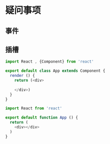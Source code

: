 # 疑问事项

## 事件

## 插槽



```javascript
import React , {Component} from 'react'

export default class App extends Component {
  render () {
    return (<div>
      
    </div>)
  }
}

import React from 'react'

export default function App () {
  return (
    <div></div>
  )
}
```
